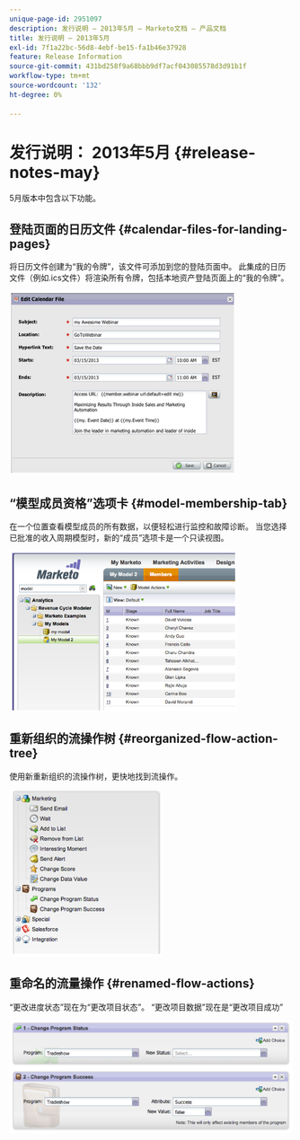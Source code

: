 ```yaml
---
unique-page-id: 2951097
description: 发行说明 — 2013年5月 — Marketo文档 — 产品文档
title: 发行说明 — 2013年5月
exl-id: 7f1a22bc-56d8-4ebf-be15-fa1b46e37928
feature: Release Information
source-git-commit: 431bd258f9a68bbb9df7acf043085578d3d91b1f
workflow-type: tm+mt
source-wordcount: '132'
ht-degree: 0%

---
```


# 发行说明： 2013年5月 {#release-notes-may}

5月版本中包含以下功能。

## 登陆页面的日历文件 {#calendar-files-for-landing-pages}

将日历文件创建为“我的令牌”，该文件可添加到您的登陆页面中。 此集成的日历文件（例如.ics文件）将渲染所有令牌，包括本地资产登陆页面上的“我的令牌”。

![](assets/image2014-9-22-16-3a3-3a18.png)

## “模型成员资格”选项卡 {#model-membership-tab}

在一个位置查看模型成员的所有数据，以便轻松进行监控和故障诊断。 当您选择已批准的收入周期模型时，新的“成员”选项卡是一个只读视图。

![](assets/image2014-9-22-16-3a3-3a33.png)

## 重新组织的流操作树 {#reorganized-flow-action-tree}

使用新重新组织的流操作树，更快地找到流操作。

![](assets/image2014-9-22-16-3a3-3a58.png)

## 重命名的流量操作 {#renamed-flow-actions}

“更改进度状态”现在为“更改项目状态”。 “更改项目数据”现在是“更改项目成功”

![](assets/image2014-9-22-16-3a4-3a17.png)
